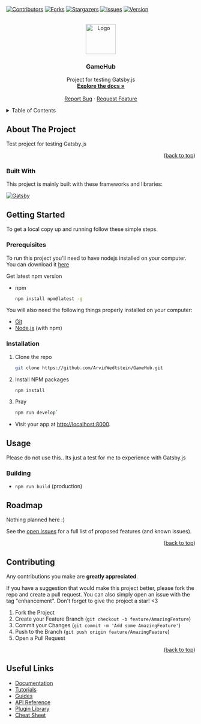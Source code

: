 <a name="readme-top"></a>

[![Contributors][contributors-shield]][contributors-url]
[![Forks][forks-shield]][forks-url]
[![Stargazers][stars-shield]][stars-url]
[![Issues][issues-shield]][issues-url]
[![Version][version-shield]][version-url]

<br />
<div align="center">
  <a href="https://github.com/ArvidWedtstein/GameHub">
    <img src="https://www.gatsbyjs.com/Gatsby-Monogram.svg" alt="Logo" width="80" height="80">
  </a>

  <h3 align="center">GameHub</h3>

  <p align="center">
    Project for testing Gatsby.js
    <br />
    <a href="https://github.com/ArvidWedtstein/GameHub"><strong>Explore the docs »</strong></a>
    <br />
    <br />
    <a href="https://github.com/ArvidWedtstein/GameHub/issues">Report Bug</a>
    ·
    <a href="https://github.com/ArvidWedtstein/GameHub/issues">Request Feature</a>
  </p>
</div>

<details>
  <summary>Table of Contents</summary>
  <ol>
    <li>
      <a href="#about-the-project">About The Project</a>
      <ul>
        <li><a href="#built-with">Built With</a></li>
      </ul>
    </li>
    <li>
      <a href="#getting-started">Getting Started</a>
      <ul>
        <li><a href="#prerequisites">Prerequisites</a></li>
        <li><a href="#installation">Installation</a></li>
      </ul>
    </li>
     <li>
      <a href="#usage">Usage</a>
      <ul>
        <li><a href="#code-generators">Code Generators</a></li>
        <li><a href="#testing">Testing</a></li>
        <li><a href="#linting">Linting</a></li>
        <li><a href="#building">Building</a></li>
      </ul>
    </li>
    <li><a href="#roadmap">Roadmap</a></li>
    <li><a href="#contributing">Contributing</a></li>
    <li><a href="#useful-links">Useful links</a></li>
  </ol>
</details>

<!-- ABOUT THE PROJECT -->

## About The Project

Test project for testing Gatsby.js

<p align="right">(<a href="#readme-top">back to top</a>)</p>

### Built With

This project is mainly built with these frameworks and libraries:

[![Gatsby][gatsby.js]][gatsby-url]

<!-- GETTING STARTED -->

## Getting Started

To get a local copy up and running follow these simple steps.

### Prerequisites

To run this project you'll need to have nodejs installed on your computer. You can download it [here](https://nodejs.org/en/download/)

Get latest npm version

- npm

  ```sh
  npm install npm@latest -g
  ```

You will also need the following things properly installed on your computer:

- [Git](https://git-scm.com/)
- [Node.js](https://nodejs.org/) (with npm)

### Installation

1. Clone the repo
   ```sh
   git clone https://github.com/ArvidWedtstein/GameHub.git
   ```
2. Install NPM packages
   ```sh
   npm install
   ```
3. Pray
   ```sh
   npm run develop`
   ```

- Visit your app at [http://localhost:8000](http://localhost:8000).

## Usage

Please do not use this.. Its just a test for me to experience with Gatsby.js

### Building

- `npm run build` (production)

<!-- ROADMAP -->

## Roadmap

Nothing planned here :)

See the [open issues](https://github.com/ArvidWedtstein/GameHub/issues) for a full list of proposed features (and known issues).

<p align="right">(<a href="#readme-top">back to top</a>)</p>

<!-- CONTRIBUTING -->

## Contributing

Any contributions you make are **greatly appreciated**.

If you have a suggestion that would make this project better, please fork the repo and create a pull request. You can also simply open an issue with the tag "enhancement".
Don't forget to give the project a star! <3

1. Fork the Project
2. Create your Feature Branch (`git checkout -b feature/AmazingFeature`)
3. Commit your Changes (`git commit -m 'Add some AmazingFeature'`)
4. Push to the Branch (`git push origin feature/AmazingFeature`)
5. Open a Pull Request

<p align="right">(<a href="#readme-top">back to top</a>)</p>

<!-- Useful links -->

## Useful Links

- [Documentation](https://www.gatsbyjs.com/docs/?utm_source=starter&utm_medium=readme&utm_campaign=minimal-starter-ts)
- [Tutorials](https://www.gatsbyjs.com/docs/tutorial/?utm_source=starter&utm_medium=readme&utm_campaign=minimal-starter-ts)
- [Guides](https://www.gatsbyjs.com/docs/how-to/?utm_source=starter&utm_medium=readme&utm_campaign=minimal-starter-ts)
- [API Reference](https://www.gatsbyjs.com/docs/api-reference/?utm_source=starter&utm_medium=readme&utm_campaign=minimal-starter-ts)
- [Plugin Library](https://www.gatsbyjs.com/plugins?utm_source=starter&utm_medium=readme&utm_campaign=minimal-starter-ts)
- [Cheat Sheet](https://www.gatsbyjs.com/docs/cheat-sheet/?utm_source=starter&utm_medium=readme&utm_campaign=minimal-starter-ts)

<!-- MARKDOWN LINKS & IMAGES -->

[contributors-shield]: https://img.shields.io/github/contributors/ArvidWedtstein/Tetris.svg?style=for-the-badge
[contributors-url]: https://github.com/ArvidWedtstein/Tetris/graphs/contributors
[forks-shield]: https://img.shields.io/github/forks/ArvidWedtstein/Tetris.svg?style=for-the-badge
[forks-url]: https://github.com/ArvidWedtstein/Tetris/network/members
[stars-shield]: https://img.shields.io/github/stars/ArvidWedtstein/Tetris.svg?style=for-the-badge
[stars-url]: https://github.com/ArvidWedtstein/Tetris/stargazers
[issues-shield]: https://img.shields.io/github/issues/ArvidWedtstein/Tetris.svg?style=for-the-badge
[issues-url]: https://github.com/ArvidWedtstein/Tetris/issues
[license-shield]: https://img.shields.io/github/license/ArvidWedtstein/Tetris.svg?style=for-the-badge
[license-url]: https://github.com/ArvidWedtstein/Tetris/blob/prod/LICENSE.txt
[version-shield]: https://img.shields.io/github/package-json/v/ArvidWedtstein/Tetris/dev?style=for-the-badge
[version-url]: https://github.com/ArvidWedtstein/Tetris
[gatsby.js]: https://img.shields.io/badge/gatsby-454525?style=for-the-badge&logo=gatsbydotjs
[gatsby-url]: https://emberjs.com/
[chakra]: https://img.shields.io/badge/Chakra-454525?style=for-the-badge&logo=chakra
[bulma-url]: https://Chakra.io/
